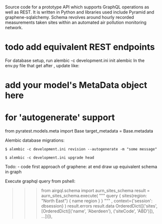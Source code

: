 
Source code for a prototype API which supports GraphQL operations as well as REST.
It is written in Python and libraries used include Pyramid and graphene-sqlalchemy.
Schema revolves around hourly recorded measurements taken sites 
within an automated air pollution monitoring network.

# todo add equivalent REST endpoints


For database setup, run alembic -c development.ini init alembic
In the env.py file that get after , update like:

# add your model's MetaData object here
# for 'autogenerate' support
from pyratest.models.meta import Base
target_metadata = Base.metadata

Alembic database migrations: 

    $ alembic -c development.ini revision --autogenerate -m "some message"   
     
    $ alembic -c development.ini upgrade head

Todo: - code first approach of graphene: at end draw up equivalent schema in graph

Execute graphql query from pshell:

>>> from airgql.schema import aurn_sites_schema
>>> result = aurn_sites_schema.execute(
        """
        query {
          sites(region: "North East") {
            name
            region
          }
        }
        """
        , context={'session': dbsession}
    )
>>> result.errors
>>> result.data
OrderedDict([('sites', [OrderedDict([('name', 'Aberdeen'), ('siteCode', 'ABD')]), ...])]), 
